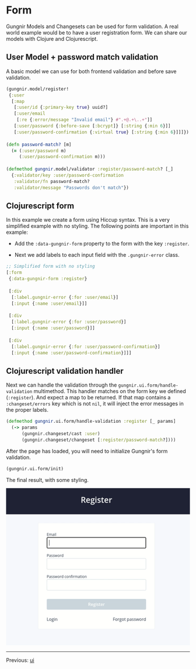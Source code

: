 # Form

Gungnir Models and Changesets can be used for form validation. A real world
example would be to have a user registration form. We can share our models with
Clojure and Clojurescript.

## User Model + password match validation

A basic model we can use for both frontend validation and before save
validation.

```clojure
(gungnir.model/register!
 {:user
  [:map
   [:user/id {:primary-key true} uuid?]
   [:user/email
    [:re {:error/message "Invalid email"} #".+@.+\..+"]]
   [:user/password {:before-save [:bcrypt]} [:string {:min 6}]]
   [:user/password-confirmation {:virtual true} [:string {:min 6}]]]})

(defn password-match? [m]
  (= (:user/password m)
     (:user/password-confirmation m)))

(defmethod gungnir.model/validator :register/password-match? [_]
  {:validator/key :user/password-confirmation
   :validator/fn password-match?
   :validator/message "Passwords don't match"})
```

## Clojurescript form

In this example we create a form using Hiccup syntax. This is a very simplified
example with no styling. The following points are important in this example:

* Add the `:data-gungnir-form` property to the form with the key `:register`.

* Next we add labels to each input field with the `.gungnir-error` class.

```clojure
;; Simplified form with no styling
[:form
 {:data-gungnir-form :register}

 [:div
  [:label.gungnir-error {:for :user/email}]
  [:input {:name :user/email}]]

 [:div
  [:label.gungnir-error {:for :user/password}]
  [:input {:name :user/password}]]

 [:div
  [:label.gungnir-error {:for :user/password-confirmation}]
  [:input {:name :user/password-confirmation}]]]
```

## Clojurescript validation handler

Next we can handle the validation through the
`gungnir.ui.form/handle-validation` multimethod. This handler matches on the
form key we defined (`:register`). And expect a map to be returned. If that map
contains a `:changeset/errors` key which is not `nil`, it will inject the error
messages in the proper labels.

```clojure
(defmethod gungnir.ui.form/handle-validation :register [_ params]
  (-> params
      (gungnir.changeset/cast :user)
      (gungnir.changeset/changeset [:register/password-match?])))
```

After the page has loaded, you will need to initialize Gungnir's form validation.


```clojure
(gungnir.ui.form/init)
```

The final result, with some styling.

![form-validation](https://raw.githubusercontent.com/kwrooijen/gungnir.ui/master/assets/form-validation.gif)

--- 

<div class="footer-navigation">
<span>Previous: <a href="https://kwrooijen.github.io/gungnir/ui.html">ui</a></span>
</div>
